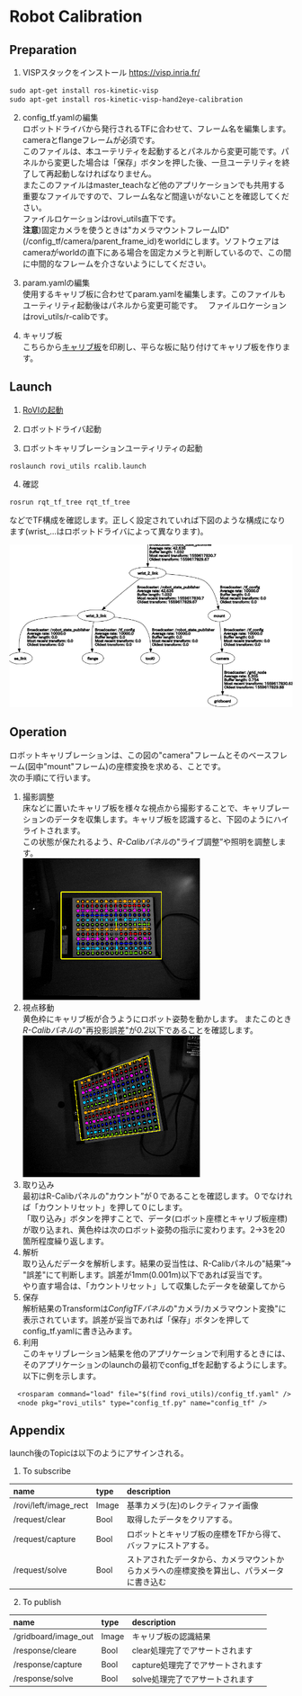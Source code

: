 # Robot Calibration

## Preparation

1. VISPスタックをインストール
https://visp.inria.fr/

~~~
sudo apt-get install ros-kinetic-visp
sudo apt-get install ros-kinetic-visp-hand2eye-calibration
~~~

2. config_tf.yamlの編集  
ロボットドライバから発行されるTFに合わせて、フレーム名を編集します。cameraとflangeフレームが必須です。  
このファイルは、本ユーテリティを起動するとパネルから変更可能です。パネルから変更した場合は「保存」ボタンを押した後、一旦ユーテリティを終了して再起動しなければなりません。  
またこのファイルはmaster_teachなど他のアプリケーションでも共用する重要なファイルですので、フレーム名など間違いがないことを確認してください。  
ファイルロケーションはrovi_utils直下です。  
**注意**)固定カメラを使うときは"カメラマウントフレームID"(/config_tf/camera/parent_frame_id)をworldにします。ソフトウェアはcameraがworldの直下にある場合を固定カメラと判断しているので、この間に中間的なフレームを介さないようにしてください。

3. param.yamlの編集  
使用するキャリブ板に合わせてparam.yamlを編集します。このファイルもユーティリティ起動後はパネルから変更可能です。　 
ファイルロケーションはrovi_utils/r-calibです。

4. キャリブ板  
こちらから[キャリブ板](gridboard.pdf)を印刷し、平らな板に貼り付けてキャリブ板を作ります。

## Launch

1. [RoVIの起動](https://github.com/YOODS/rovi#%E8%B5%B7%E5%8B%95)

2. ロボットドライバ起動

3. ロボットキャリブレーションユーティリティの起動

~~~
roslaunch rovi_utils rcalib.launch
~~~

4. 確認  
~~~
rosrun rqt_tf_tree rqt_tf_tree
~~~
などでTF構成を確認します。正しく設定されていれば下図のような構成になります(wrist_...はロボットドライバによって異なります)。  

![tf tree](frames.png)

## Operation  
ロボットキャリブレーションは、この図の"camera"フレームとそのベースフレーム(図中"mount"フレーム)の座標変換を求める、ことです。  
次の手順にて行います。

1. 撮影調整  
床などに置いたキャリブ板を様々な視点から撮影することで、キャリブレーションのデータを収集します。キャリブ板を認識すると、下図のようにハイライトされます。  
この状態が保たれるよう、*R-Calibパネル*の"ライブ調整”や照明を調整します。  
![fig1](fig1.png)
2. 視点移動  
黄色枠にキャリブ板が合うようにロボット姿勢を動かします。
またこのとき*R-Calibパネル*の"再投影誤差"が*0.2*以下であることを確認します。  
![fig3](fig2.png)
3. 取り込み  
最初はR-Calibパネルの"カウント”が０であることを確認します。０でなければ「カウントリセット」を押して０にします。  
「取り込み」ボタンを押すことで、データ(ロボット座標とキャリブ板座標)が取り込まれ、黄色枠は次のロボット姿勢の指示に変わります。2&rarr;3を20箇所程度繰り返します。
4. 解析  
取り込んだデータを解析します。結果の妥当性は、R-Calibパネルの"結果”&rarr;
"誤差"にて判断します。誤差が1mm(0.001m)以下であれば妥当です。  
やり直す場合は、「カウントリセット」して収集したデータを破棄してから
5. 保存  
解析結果のTransformは*ConfigTFパネル*の"カメラ/カメラマウント変換"に表示されています。誤差が妥当であれば「保存」ボタンを押してconfig_tf.yamlに書き込みます。
6. 利用  
このキャリブレーション結果を他のアプリケーションで利用するときには、そのアプリケーションのlaunchの最初でconfig_tfを起動するようにします。以下に例を示します。
~~~
  <rosparam command="load" file="$(find rovi_utils)/config_tf.yaml" />
  <node pkg="rovi_utils" type="config_tf.py" name="config_tf" />
~~~


## Appendix

launch後のTopicは以下のようにアサインされる。

1. To subscribe

|name|type|description|
|:----|:----|:----|
|/rovi/left/image_rect|Image|基準カメラ(左)のレクティファイ画像|
|/request/clear|Bool|取得したデータをクリアする。|
|/request/capture|Bool|ロボットとキャリブ板の座標をTFから得て、バッファにストアする。|
|/request/solve|Bool|ストアされたデータから、カメラマウントからカメラへの座標変換を算出し、パラメータに書き込む|

2. To publish

|name|type|description|
|:----|:----|:----|
|/gridboard/image_out|Image|キャリブ板の認識結果|
|/response/cleare|Bool|clear処理完了でアサートされます|
|/response/capture|Bool|capture処理完了でアサートされます|
|/response/solve|Bool|solve処理完了でアサートされます|
